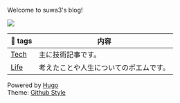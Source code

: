 Welcome to suwa3's blog!  
  
![](/images/SS_2020-11-29_0.37.42.png)


| 🔖 tags | 内容 |
|---|---|
| [Tech](https://suwa3.netlify.app/tags/tech/) | 主に技術記事です。|
| [Life](https://suwa3.netlify.app/tags/life/) | 考えたことや人生についてのポエムです。|
  
Powered by [Hugo️️️](https://gohugo.io/)  
Theme️: [Github Style](https://github.com/MeiK2333/github-style)
